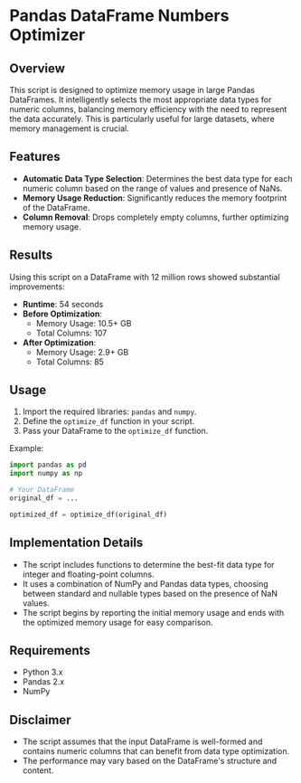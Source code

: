 # Pandas DataFrame Numbers Optimizer

## Overview
This script is designed to optimize memory usage in large Pandas DataFrames. It intelligently selects the most appropriate data types for numeric columns, balancing memory efficiency with the need to represent the data accurately. This is particularly useful for large datasets, where memory management is crucial.

## Features
- **Automatic Data Type Selection**: Determines the best data type for each numeric column based on the range of values and presence of NaNs.
- **Memory Usage Reduction**: Significantly reduces the memory footprint of the DataFrame.
- **Column Removal**: Drops completely empty columns, further optimizing memory usage.

## Results
Using this script on a DataFrame with 12 million rows showed substantial improvements:
- **Runtime**: 54 seconds
- **Before Optimization**: 
  - Memory Usage: 10.5+ GB
  - Total Columns: 107
- **After Optimization**: 
  - Memory Usage: 2.9+ GB
  - Total Columns: 85

## Usage
1. Import the required libraries: `pandas` and `numpy`.
2. Define the `optimize_df` function in your script.
3. Pass your DataFrame to the `optimize_df` function.

Example:
```python
import pandas as pd
import numpy as np

# Your DataFrame
original_df = ...

optimized_df = optimize_df(original_df)
```

## Implementation Details
- The script includes functions to determine the best-fit data type for integer and floating-point columns.
- It uses a combination of NumPy and Pandas data types, choosing between standard and nullable types based on the presence of NaN values.
- The script begins by reporting the initial memory usage and ends with the optimized memory usage for easy comparison.

## Requirements
- Python 3.x
- Pandas 2.x
- NumPy

## Disclaimer
- The script assumes that the input DataFrame is well-formed and contains numeric columns that can benefit from data type optimization.
- The performance may vary based on the DataFrame's structure and content.

